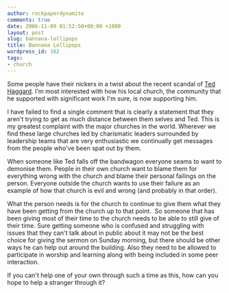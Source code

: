 ```yaml
---
author: rockpaperdynamite
comments: true
date: 2006-11-09 01:52:50+00:00 +1000
layout: post
slug: bannana-lollipops
title: Bannana Lollipops
wordpress_id: 162
tags:
- church
---
```


Some people have their nickers in a twist about the recent scandal of [Ted Haggard](http://www.cnn.com/2006/US/11/05/haggard.allegations/index.html). I'm most interested with how his local church, the community that he supported with significant work I'm sure, is now supporting him.

I have failed to find a single comment that is clearly a statement that they aren't trying to get as much distance between them selves and Ted. This is my greatest complaint with the major churches in the world. Wherever we find these large churches led by charismatic leaders surrounded by leadership teams that are very enthusiastic we continually get messages from the people who've been spat out by them.

When someone like Ted falls off the bandwagon everyone seams to want to demonise them. People in their own church want to blame them for everything wrong with the church and blame their personal failings on the person. Everyone outside the church wants to use their failure as an example of how that church is evil and wrong (and probably in that order).

What the person needs is for the church to continue to give them what they have been getting from the church up to that point.  So someone that has been giving most of their time to the church needs to be able to still give of their time. Sure getting someone who is confused and struggling with issues that they can't talk about in public about it may not be the best choice for giving the sermon on Sunday morning, but there should be other ways he can help out around the building. Also they need to be allowed to participate in worship and learning along with being included in some peer interaction.

If you can't help one of your own through such a time as this, how can you hope to help a stranger through it?
